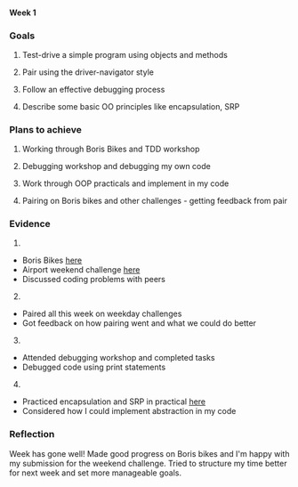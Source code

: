 #### Week 1

### Goals

1. Test-drive a simple program using objects and methods

2. Pair using the driver-navigator style

3. Follow an effective debugging process

4. Describe some basic OO principles like encapsulation, SRP


### Plans to achieve

1. Working through Boris Bikes and TDD workshop

2. Debugging workshop and debugging my own code

3. Work through OOP practicals and implement in my code

4. Pairing on Boris bikes and other challenges - getting feedback from pair


### Evidence

1.
- Boris Bikes [here](https://github.com/taran314/Boris_bikes)
- Airport weekend challenge [here](https://github.com/taran314/airport_challenge)
- Discussed coding problems with peers

2.
- Paired all this week on weekday challenges
- Got feedback on how pairing went and what we could do better

3.
- Attended debugging workshop and completed tasks
- Debugged code using print statements

4.
- Practiced encapsulation and SRP in practical [here](https://github.com/taran314/secret_diary)
- Considered how I could implement abstraction in my code

### Reflection

Week has gone well! Made good progress on Boris bikes and I'm happy with my submission for the weekend challenge.
Tried to structure my time better for next week and set more manageable goals.
